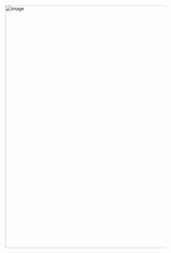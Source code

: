 <img width="1294" height="763" alt="image" src="https://github.com/user-attachments/assets/6bcf8f77-4eee-4a5d-be6f-9f6c9ac0edce" />
